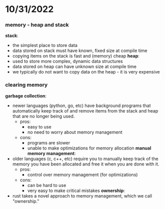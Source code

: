 # 10/31/2022

### memory - heap and stack
**stack**:
* the simplest place to store data
* data stored on stack must have known, fixed size at compile time
* copying items on the stack is fast and (memory) cheap
**heap**:
* used to store more complex, dynamic data structures
* data stored on heap can have unknown size at compile time
* we typically do not want to copy data on the heap - it is very expensive

### clearing memory
**garbage collection**:
* newer languages (python, go, etc) have background programs that automatically keep track of and remove items from the stack and heap that are no longer being used.
    * pros:
        * easy to use
        * no need to worry about memory management
    * cons:
        * programs are slower
        * unable to make optimizations for memory allocation
**manual memory management**:
* older languages (c, c++, etc) require you to manually keep track of the memory you have been allocated and free it when you are done with it.
    * pros:
        * control over memory management (for optimizations)
    * cons:
        * can be hard to use
        * very easy to make critical mistakes
**ownership**:
* rust takes a novel approach to memory management, which we call "ownership."